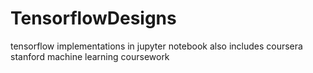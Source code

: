 # TensorflowDesigns
tensorflow implementations in jupyter notebook
also includes coursera stanford machine learning coursework
